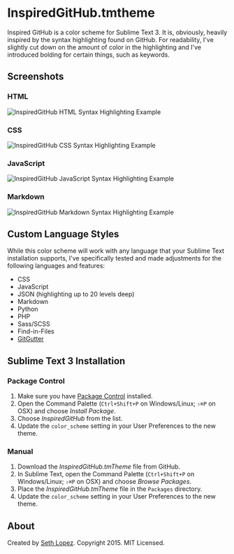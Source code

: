 # InspiredGitHub.tmtheme

Inspired GitHub is a color scheme for Sublime Text 3. It is, obviously, heavily inspired by the syntax highlighting found on GitHub. For readability, I've slightly cut down on the amount of color in the highlighting and I've introduced bolding for certain things, such as keywords.

## Screenshots

### HTML

![InspiredGitHub HTML Syntax Highlighting Example](https://raw.githubusercontent.com/sethlopezme/InspiredGitHub.tmtheme/master/previews/InspiredGitHub-html.png)

### CSS

![InspiredGitHub CSS Syntax Highlighting Example](https://raw.githubusercontent.com/sethlopezme/InspiredGitHub.tmtheme/master/previews/InspiredGitHub-css.png)

### JavaScript

![InspiredGitHub JavaScript Syntax Highlighting Example](https://raw.githubusercontent.com/sethlopezme/InspiredGitHub.tmtheme/master/previews/InspiredGitHub-javascript.png)

### Markdown

![InspiredGitHub Markdown Syntax Highlighting Example](https://raw.githubusercontent.com/sethlopezme/InspiredGitHub.tmtheme/master/previews/InspiredGitHub-markdown.png)

## Custom Language Styles

While this color scheme will work with any language that your Sublime Text installation supports, I've specifically tested and made adjustments for the following languages and features:

- CSS
- JavaScript
- JSON (highlighting up to 20 levels deep)
- Markdown
- Python
- PHP
- Sass/SCSS
- Find-in-Files
- [GitGutter](https://packagecontrol.io/packages/GitGutter)


## Sublime Text 3 Installation

### Package Control

1. Make sure you have [Package Control](https://packagecontrol.io/installation) installed.
1. Open the Command Palette (`Ctrl+Shift+P` on Windows/Linux; `⇧⌘P` on OSX) and choose _Install Package_.
1. Choose _InspiredGitHub_ from the list.
1. Update the `color_scheme` setting in your User Preferences to the new theme.

### Manual

1. Download the _InspiredGitHub.tmTheme_ file from GitHub.
1. In Sublime Text, open the Command Palette (`Ctrl+Shift+P` on Windows/Linux; `⇧⌘P` on OSX) and choose _Browse Packages_.
1. Place the _InspiredGitHub.tmTheme_ file in the `Packages` directory.
1. Update the `color_scheme` setting in your User Preferences to the new theme.

## About

Created by [Seth Lopez](http://sethlopez.me). Copyright 2015. MIT Licensed.